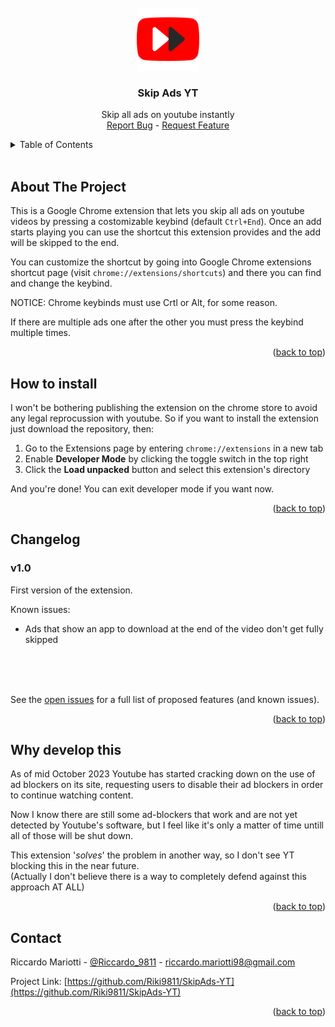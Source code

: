 <div id="top"></div>

<!-- PROJECT LOGO -->
<br />
<div align="center">
  <a href="https://github.com/Riki9811/SkipAds-YT">
    <img src="images/logo.svg" alt="Logo" height="100">
  </a>

<h3 align="center">Skip Ads YT</h3>

  <p align="center">
    Skip all ads on youtube instantly
    <br />
    <a href="https://github.com/Riki9811/SkipAds-YT/issues">Report Bug</a>
    -
    <a href="https://github.com/Riki9811/SkipAds-YT/issues">Request Feature</a>
  </p>
</div>

<!-- TABLE OF CONTENTS -->
<details>
  <summary>Table of Contents</summary>
  <ol>
    <li><a href="#about-the-project">About The Project</a></li>
    <li><a href="#how-to-install">How to install</a></li>
    <li><a href="#changelog">Changelog</a></li>
    <li><a href="#why-develop-this">Why develop this</a></li>
    <li><a href="#contact">Contact</a></li>
  </ol>
</details>
<br />

<!-- ABOUT THE PROJECT -->

## About The Project

This is a Google Chrome extension that lets you skip all ads on youtube videos by pressing a costomizable keybind (default `Ctrl+End`). Once an add starts playing you can use the shortcut this extension provides and the add will be skipped to the end.

You can customize the shortcut by going into Google Chrome extensions shortcut page (visit `chrome://extensions/shortcuts`) and there you can find and change the keybind.

NOTICE: Chrome keybinds must use Crtl or Alt, for some reason.

If there are multiple ads one after the other you must press the keybind multiple times.

<p align="right">(<a href="#top">back to top</a>)</p>

<!-- HOW TO INSTALL -->

## How to install

I won't be bothering publishing the extension on the chrome store to avoid any legal reprocussion with youtube. So if you want to install the extension just download the repository, then:

1. Go to the Extensions page by entering `chrome://extensions` in a new tab
2. Enable **Developer Mode** by clicking the toggle switch in the top right
3. Click the **Load unpacked** button and select this extension's directory

And you're done! You can exit developer mode if you want now.

<p align="right">(<a href="#top">back to top</a>)</p>

<!-- CHANGELOG -->

## Changelog

### v1.0

First version of the extension.

Known issues:

-   Ads that show an app to download at the end of the video don't get fully skipped

<br/>
<br/>
<br/>

See the [open issues](https://github.com/Riki9811/SkipAds-YT/issues) for a full list of proposed features (and known issues).

<p align="right">(<a href="#top">back to top</a>)</p>

<!-- WHY DEVELOP THIS -->

## Why develop this

As of mid October 2023 Youtube has started cracking down on the use of ad blockers on its site, requesting users to disable their ad blockers in order to continue watching content.

Now I know there are still some ad-blockers that work and are not yet detected by Youtube's software, but I feel like it's only a matter of time untill all of those will be shut down.

This extension '_solves_' the problem in another way, so I don't see YT blocking this in the near future.<br/>(Actually I don't believe there is a way to completely defend against this approach AT ALL)

<p align="right">(<a href="#top">back to top</a>)</p>

<!-- CONTACT -->

## Contact

Riccardo Mariotti - [@Riccardo_9811](https://twitter.com/Riccardo_9811) - riccardo.mariotti98@gmail.com

Project Link: [https://github.com/Riki9811/SkipAds-YT](https://github.com/Riki9811/SkipAds-YT)

<p align="right">(<a href="#top">back to top</a>)</p>
